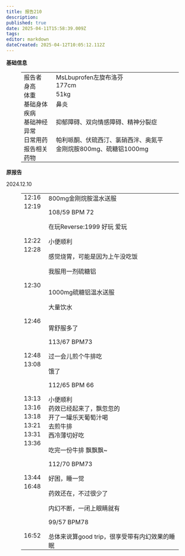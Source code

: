 ```yaml
---
title: 报告210
description: 
published: true
date: 2025-04-11T15:58:39.009Z
tags: 
editor: markdown
dateCreated: 2025-04-12T10:05:12.112Z
---
```


<p><strong>基础信息</strong></p>
<figure class="table">
  <table style="border-bottom:none;border-left:none;border-right:none;border-top:none;">
    <tbody>
      <tr>
        <td style="border-bottom:none;border-left:none;border-right:none;border-top:none;padding:0cm 5.4pt;vertical-align:top;width:78.0pt;">报告者</td>
        <td style="border-bottom:none;border-left:none;border-right:none;border-top:none;padding:0cm 5.4pt;vertical-align:top;width:336.8pt;">MsLbuprofen左旋布洛芬</td>
      </tr>
      <tr>
        <td style="border-bottom:none;border-left:none;border-right:none;border-top:none;padding:0cm 5.4pt;vertical-align:top;width:78.0pt;">身高</td>
        <td style="border-bottom:none;border-left:none;border-right:none;border-top:none;padding:0cm 5.4pt;vertical-align:top;width:336.8pt;">177cm</td>
      </tr>
      <tr>
        <td style="border-bottom:none;border-left:none;border-right:none;border-top:none;padding:0cm 5.4pt;vertical-align:top;width:78.0pt;">体重</td>
        <td style="border-bottom:none;border-left:none;border-right:none;border-top:none;padding:0cm 5.4pt;vertical-align:top;width:336.8pt;">51kg</td>
      </tr>
      <tr>
        <td style="border-bottom:none;border-left:none;border-right:none;border-top:none;padding:0cm 5.4pt;vertical-align:top;width:78.0pt;">基础身体疾病</td>
        <td style="border-bottom:none;border-left:none;border-right:none;border-top:none;padding:0cm 5.4pt;vertical-align:top;width:336.8pt;">鼻炎</td>
      </tr>
      <tr>
        <td style="border-bottom:none;border-left:none;border-right:none;border-top:none;padding:0cm 5.4pt;vertical-align:top;width:78.0pt;">基础神经异常</td>
        <td style="border-bottom:none;border-left:none;border-right:none;border-top:none;padding:0cm 5.4pt;vertical-align:top;width:336.8pt;">抑郁障碍、双向情感障碍、精神分裂症</td>
      </tr>
      <tr>
        <td style="border-bottom:none;border-left:none;border-right:none;border-top:none;padding:0cm 5.4pt;vertical-align:top;width:78.0pt;">日常用药</td>
        <td style="border-bottom:none;border-left:none;border-right:none;border-top:none;padding:0cm 5.4pt;vertical-align:top;width:336.8pt;">帕利哌酮、伏硫西汀、氯硝西泮、奥氮平</td>
      </tr>
      <tr>
        <td style="border-bottom:none;border-left:none;border-right:none;border-top:none;padding:0cm 5.4pt;vertical-align:top;width:78.0pt;">报告相关药物</td>
        <td style="border-bottom:none;border-left:none;border-right:none;border-top:none;padding:0cm 5.4pt;vertical-align:top;width:336.8pt;">金刚烷胺800mg、硫糖铝1000mg</td>
      </tr>
    </tbody>
  </table>
</figure>
<p><strong>原报告</strong></p>
<p>2024.12.10</p>
<figure class="table">
  <table style="border-bottom:none;border-left:none;border-right:none;border-top:none;">
    <tbody>
      <tr>
        <td style="border-bottom:none;border-left:none;border-right:none;border-top:none;padding:0cm 5.4pt;vertical-align:top;width:42.3pt;">12:16</td>
        <td style="border-bottom:none;border-left:none;border-right:none;border-top:none;padding:0cm 5.4pt;vertical-align:top;width:372.5pt;">800mg金刚烷胺温水送服</td>
      </tr>
      <tr>
        <td style="border-bottom:none;border-left:none;border-right:none;border-top:none;padding:0cm 5.4pt;vertical-align:top;width:42.3pt;">12:19</td>
        <td style="border-bottom:none;border-left:none;border-right:none;border-top:none;padding:0cm 5.4pt;vertical-align:top;width:372.5pt;">
          <p>108/59 BPM 72</p>
          <p>在玩Reverse:1999&nbsp;好玩 爱玩</p>
        </td>
      </tr>
      <tr>
        <td style="border-bottom:none;border-left:none;border-right:none;border-top:none;padding:0cm 5.4pt;vertical-align:top;width:42.3pt;">12:22</td>
        <td style="border-bottom:none;border-left:none;border-right:none;border-top:none;padding:0cm 5.4pt;vertical-align:top;width:372.5pt;">小便顺利</td>
      </tr>
      <tr>
        <td style="border-bottom:none;border-left:none;border-right:none;border-top:none;padding:0cm 5.4pt;vertical-align:top;width:42.3pt;">12:28</td>
        <td style="border-bottom:none;border-left:none;border-right:none;border-top:none;padding:0cm 5.4pt;vertical-align:top;width:372.5pt;">
          <p>感觉烧胃，可能是因为上午没吃饭</p>
          <p>我服用一剂硫糖铝</p>
        </td>
      </tr>
      <tr>
        <td style="border-bottom:none;border-left:none;border-right:none;border-top:none;padding:0cm 5.4pt;vertical-align:top;width:42.3pt;">12:30</td>
        <td style="border-bottom:none;border-left:none;border-right:none;border-top:none;padding:0cm 5.4pt;vertical-align:top;width:372.5pt;">
          <p>1000mg硫糖铝温水送服</p>
          <p>大量饮水</p>
        </td>
      </tr>
      <tr>
        <td style="border-bottom:none;border-left:none;border-right:none;border-top:none;padding:0cm 5.4pt;vertical-align:top;width:42.3pt;">12:46</td>
        <td style="border-bottom:none;border-left:none;border-right:none;border-top:none;padding:0cm 5.4pt;vertical-align:top;width:372.5pt;">
          <p>胃舒服多了</p>
          <p>113/67 BPM73</p>
        </td>
      </tr>
      <tr>
        <td style="border-bottom:none;border-left:none;border-right:none;border-top:none;padding:0cm 5.4pt;vertical-align:top;width:42.3pt;">12:48</td>
        <td style="border-bottom:none;border-left:none;border-right:none;border-top:none;padding:0cm 5.4pt;vertical-align:top;width:372.5pt;">过一会儿煎个牛排吃</td>
      </tr>
      <tr>
        <td style="border-bottom:none;border-left:none;border-right:none;border-top:none;padding:0cm 5.4pt;vertical-align:top;width:42.3pt;">13:08</td>
        <td style="border-bottom:none;border-left:none;border-right:none;border-top:none;padding:0cm 5.4pt;vertical-align:top;width:372.5pt;">
          <p>饿了</p>
          <p>112/65 BPM 66</p>
        </td>
      </tr>
      <tr>
        <td style="border-bottom:none;border-left:none;border-right:none;border-top:none;padding:0cm 5.4pt;vertical-align:top;width:42.3pt;">13:13</td>
        <td style="border-bottom:none;border-left:none;border-right:none;border-top:none;padding:0cm 5.4pt;vertical-align:top;width:372.5pt;">小便顺利</td>
      </tr>
      <tr>
        <td style="border-bottom:none;border-left:none;border-right:none;border-top:none;padding:0cm 5.4pt;vertical-align:top;width:42.3pt;">13:16</td>
        <td style="border-bottom:none;border-left:none;border-right:none;border-top:none;padding:0cm 5.4pt;vertical-align:top;width:372.5pt;">药效已经起来了，飘忽忽的</td>
      </tr>
      <tr>
        <td style="border-bottom:none;border-left:none;border-right:none;border-top:none;padding:0cm 5.4pt;vertical-align:top;width:42.3pt;">13:18</td>
        <td style="border-bottom:none;border-left:none;border-right:none;border-top:none;padding:0cm 5.4pt;vertical-align:top;width:372.5pt;">开了一罐乐天葡萄汁喝</td>
      </tr>
      <tr>
        <td style="border-bottom:none;border-left:none;border-right:none;border-top:none;padding:0cm 5.4pt;vertical-align:top;width:42.3pt;">13:21</td>
        <td style="border-bottom:none;border-left:none;border-right:none;border-top:none;padding:0cm 5.4pt;vertical-align:top;width:372.5pt;">去煎牛排</td>
      </tr>
      <tr>
        <td style="border-bottom:none;border-left:none;border-right:none;border-top:none;padding:0cm 5.4pt;vertical-align:top;width:42.3pt;">13:31</td>
        <td style="border-bottom:none;border-left:none;border-right:none;border-top:none;padding:0cm 5.4pt;vertical-align:top;width:372.5pt;">西冷薄切好吃</td>
      </tr>
      <tr>
        <td style="border-bottom:none;border-left:none;border-right:none;border-top:none;padding:0cm 5.4pt;vertical-align:top;width:42.3pt;">13:36</td>
        <td style="border-bottom:none;border-left:none;border-right:none;border-top:none;padding:0cm 5.4pt;vertical-align:top;width:372.5pt;">
          <p>吃完一份牛排 飘飘飘~</p>
          <p>112/70 BPM73</p>
        </td>
      </tr>
      <tr>
        <td style="border-bottom:none;border-left:none;border-right:none;border-top:none;padding:0cm 5.4pt;vertical-align:top;width:42.3pt;">13:44</td>
        <td style="border-bottom:none;border-left:none;border-right:none;border-top:none;padding:0cm 5.4pt;vertical-align:top;width:372.5pt;">好困，睡一觉</td>
      </tr>
      <tr>
        <td style="border-bottom:none;border-left:none;border-right:none;border-top:none;padding:0cm 5.4pt;vertical-align:top;width:42.3pt;">16:48</td>
        <td style="border-bottom:none;border-left:none;border-right:none;border-top:none;padding:0cm 5.4pt;vertical-align:top;width:372.5pt;">
          <p>药效还在，不过很少了</p>
          <p>内幻不断，一闭上眼睛就有</p>
          <p>99/57 BPM78</p>
        </td>
      </tr>
      <tr>
        <td style="border-bottom:none;border-left:none;border-right:none;border-top:none;padding:0cm 5.4pt;vertical-align:top;width:42.3pt;">16:52</td>
        <td style="border-bottom:none;border-left:none;border-right:none;border-top:none;padding:0cm 5.4pt;vertical-align:top;width:372.5pt;">总体来说算good trip，很享受带有内幻效果的睡眠</td>
      </tr>
    </tbody>
  </table>
</figure>

